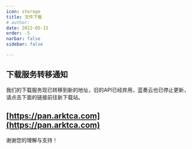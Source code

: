 ```yaml
---
icon: storage
title: 文件下载
# author: 
date: 2022-05-15
order: -5
narbar: false
sidebar: false

---
```

<!-- more -->

## 下载服务转移通知

我们的下载服务现已转移到新的地址，旧的API已经弃用，蓝奏云也已停止更新，请点击下面的链接前往新下载站。

## [https://pan.arktca.com](https://pan.arktca.com)

谢谢您的理解与支持！